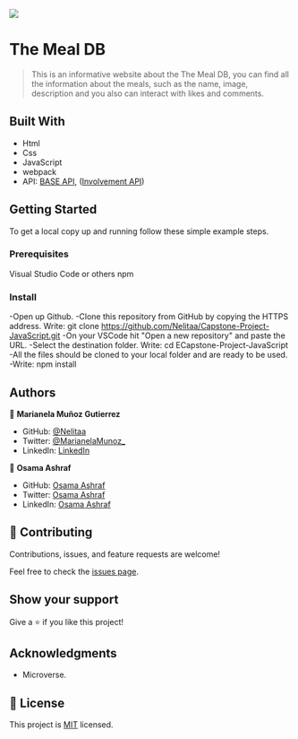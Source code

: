 ![](https://img.shields.io/badge/Microverse-blueviolet)

# The Meal DB

> This is an informative website about the The Meal DB, you can find all the information about the meals, such as the name, image, description and you also can interact with likes and comments.

## Built With

- Html
- Css
- JavaScript
- webpack
- API: [BASE API](https://www.themealdb.com/api.php), ([Involvement API](https://www.themealdb.com/api.php))

## Getting Started

To get a local copy up and running follow these simple example steps.

### Prerequisites

Visual Studio Code or others
npm

### Install

-Open up Github.
-Clone this repository from GitHub by copying the HTTPS address. Write: git clone https://github.com/Nelitaa/Capstone-Project-JavaScript.git
-On your VSCode hit "Open a new repository" and paste the URL.
-Select the destination folder. Write: cd ECapstone-Project-JavaScript
-All the files should be cloned to your local folder and are ready to be used.
-Write: npm install

## Authors

👤 **Marianela Muñoz Gutierrez**

- GitHub: [@Nelitaa](https://github.com/Nelitaa)
- Twitter: [@MarianelaMunoz\_](https://twitter.com/MarianelaMunoz_)
- LinkedIn: [LinkedIn](https://www.linkedin.com/in/marianela-muñoz-gutierrez/)

👤 **Osama Ashraf**

- GitHub: [Osama Ashraf](https://github.com/osamaashraf6)
- Twitter: [Osama Ashraf](https://twitter.com/OsamaAshraf578?t=l75KjrhQgK4h-vSPfgk1gA&s=08)
- LinkedIn: [Osama Ashraf](https://www.linkedin.com/in/osama-salem-2a046b203)

## 🤝 Contributing

Contributions, issues, and feature requests are welcome!

Feel free to check the [issues page](/issues/).

## Show your support

Give a ⭐️ if you like this project!

## Acknowledgments

- Microverse.

## 📝 License

This project is [MIT](/LICENSE.md) licensed.
